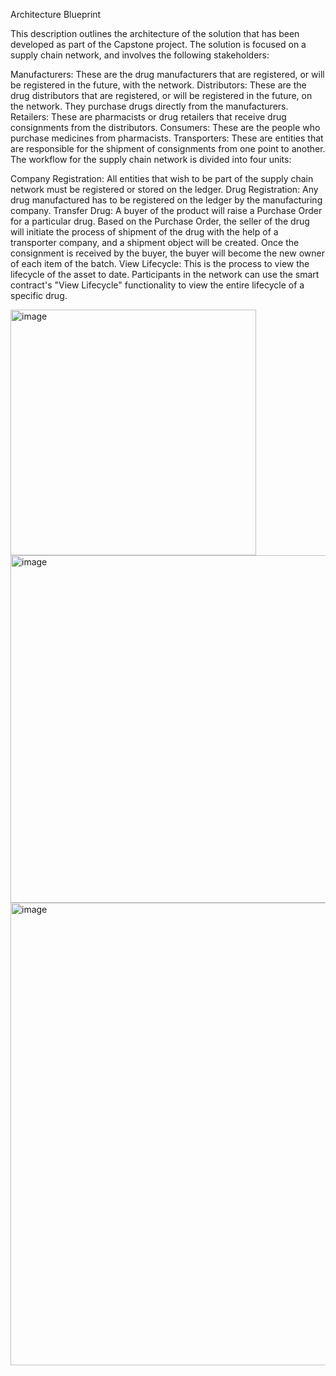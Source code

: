 Architecture Blueprint

This description outlines the architecture of the solution that has been developed as part of the Capstone project. The solution is focused on a supply chain network, and involves the following stakeholders:

Manufacturers: These are the drug manufacturers that are registered, or will be registered in the future, with the network.
Distributors: These are the drug distributors that are registered, or will be registered in the future, on the network. They purchase drugs directly from the manufacturers.
Retailers: These are pharmacists or drug retailers that receive drug consignments from the distributors.
Consumers: These are the people who purchase medicines from pharmacists.
Transporters: These are entities that are responsible for the shipment of consignments from one point to another.
The workflow for the supply chain network is divided into four units:

Company Registration: All entities that wish to be part of the supply chain network must be registered or stored on the ledger.
Drug Registration: Any drug manufactured has to be registered on the ledger by the manufacturing company.
Transfer Drug: A buyer of the product will raise a Purchase Order for a particular drug. Based on the Purchase Order, the seller of the drug will initiate the process of shipment of the drug with the help of a transporter company, and a shipment object will be created. Once the consignment is received by the buyer, the buyer will become the new owner of each item of the batch.
View Lifecycle: This is the process to view the lifecycle of the asset to date. Participants in the network can use the smart contract's "View Lifecycle"
functionality to view the entire lifecycle of a specific drug.

<img width="393" alt="image" src="https://user-images.githubusercontent.com/97984259/230733319-c57b5b09-164b-4bfe-b40a-0e8127abf0fe.png">


<img width="556" alt="image" src="https://user-images.githubusercontent.com/97984259/230733276-a251aa12-543e-4b1a-a5ed-8de6afc7c693.png">


<img width="740" alt="image" src="https://user-images.githubusercontent.com/97984259/230733288-4c590312-96fa-4737-8eae-1a0ea13589cb.png">

